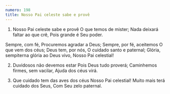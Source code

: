 ```yaml
---
numero: 198
title: Nosso Pai celeste sabe e provê
---
```

1. Nosso Pai celeste sabe e provê
O que temos de mister;
Nada deixará faltar ao que crê,
Pois grande é Seu poder.

Sempre, com fé,
Procuremos agradar a Deus;
Sempre, por fé, aceitemos
O que vem dos céus;
Deus tem, por nós,
O cuidado santo e paternal;
Glória, sempiterna glória ao Deus vivo,
Nosso Pai celestial!

2. Duvidosos não devemos estar
Pois Deus tudo proverá;
Caminhemos firmes, sem vacilar,
Ajuda dos céus virá.

3. Que cuidado tem das aves dos céus
Nosso Pai celestial!
Muito mais terá cuidado dos Seus,
Com Seu zelo paternal.
